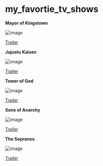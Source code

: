 # my_favortie_tv_shows

  **Mayor of Kingstown**

   ![image](https://th.bing.com/th/id/OIP.TyJM65Nv2Ie_z0wKcLMObgHaK-?w=195&h=289&c=7&r=0&o=5&dpr=1.5&pid=1.7)

   [Trailer](https://www.youtube.com/watch?v=LP1htMIeID8)



  **Jujustu Kaisen**

   ![image](https://th.bing.com/th/id/OIP.XUu_PYhfsmW8j9QPu_q2jAHaLH?w=195&h=292&c=7&r=0&o=5&dpr=1.5&pid=1.7)

   [Trailer](https://youtu.be/pkKu9hLT-t8)


   **Tower of God**

   ![image](https://th.bing.com/th/id/OIP.UOAJVpDi2q-VpAmqHkzZwgHaK5?w=195&h=287&c=7&r=0&o=5&dpr=1.5&pid=1.7)

   [Trailer](https://youtu.be/RNyClma6awo)

  
   **Sons of Anarchy**

   ![image](https://th.bing.com/th/id/OIP.K3WnId_t9K7kP7ouOKOkagHaJ4?w=195&h=260&c=7&r=0&o=5&dpr=1.5&pid=1.7)

   [Trailer](https://youtu.be/-Nv9YrZr3wE)


   **The Sopranos**
   
   ![image](https://th.bing.com/th/id/OIP.KWMWijzLy2JmwsmwLRB1pgHaLH?w=195&h=293&c=7&r=0&o=5&dpr=1.5&pid=1.7)
   
   [Trailer](https://youtu.be/KMx4iFcozK0)
